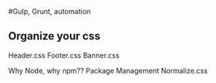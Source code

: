 #Gulp, Grunt, automation

## Organize your css
Header.css
Footer.css
Banner.css

Why Node, why npm??
Package Management
Normalize.css
